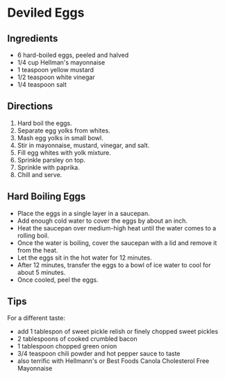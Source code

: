 # Deviled Eggs

## Ingredients

- 6 hard-boiled eggs, peeled and halved
- 1/4 cup Hellman's mayonnaise
- 1 teaspoon yellow mustard
- 1/2 teaspoon white vinegar
- 1/4 teaspoon salt


## Directions

1. Hard boil the eggs.
2. Separate egg yolks from whites.
3. Mash egg yolks in small bowl.
4. Stir in mayonnaise, mustard, vinegar, and salt.
5. Fill egg whites with yolk mixture.
6. Sprinkle parsley on top.
7. Sprinkle with paprika.
8. Chill and serve.

## Hard Boiling Eggs

- Place the eggs in a single layer in a saucepan.
- Add enough cold water to cover the eggs by about an inch.
- Heat the saucepan over medium-high heat until the water comes to a rolling boil.
- Once the water is boiling, cover the saucepan with a lid and remove it from the heat.
- Let the eggs sit in the hot water for 12 minutes.
- After 12 minutes, transfer the eggs to a bowl of ice water to cool for about 5 minutes.
- Once cooled, peel the eggs.

## Tips

For a different taste:

- add 1 tablespon of sweet pickle relish or finely chopped sweet pickles
- 2 tablespoons of cooked crumbled bacon
- 1 tablespoon chopped green onion
- 3/4 teaspoon chili powder and hot pepper sauce to taste
- also terrific with Hellmann's or Best Foods Canola Cholesterol Free Mayonnaise